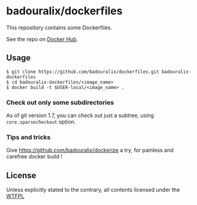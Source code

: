 badouralix/dockerfiles
======================


This repository contains some Dockerfiles.

See the repo on [Docker Hub](https://hub.docker.com/u/badouralix/).


Usage
-----

```
$ git clone https://github.com/badouralix/dockerfiles.git badouralix-dockerfiles
$ cd badouralix-dockerfiles/<image_name>
$ docker build -t $USER-local/<image_name> .
```

### Check out only some subdirectories

As of git version 1.7, you can check out just a subtree, using `core.sparsecheckout` option.

### Tips and tricks

Give <https://github.com/badouralix/dockerize> a try, for painless and carefree docker build !


License
-------

Unless explicitly stated to the contrary, all contents licensed under the [WTFPL](LICENSE)

